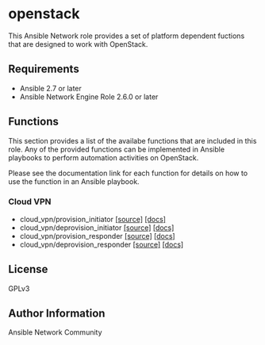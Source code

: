 # openstack

This Ansible Network role provides a set of platform dependent fuctions that
are designed to work with OpenStack.

## Requirements

* Ansible 2.7 or later
* Ansible Network Engine Role 2.6.0 or later

## Functions

This section provides a list of the availabe functions that are included
in this role.  Any of the provided functions can be implemented in Ansible
playbooks to perform automation activities on OpenStack.

Please see the documentation link for each function for details on how to use
the function in an Ansible playbook.

### Cloud VPN
* cloud_vpn/provision_initiator [[source]](https://github.com/ansible-network/openstack/blob/devel/tasks/cloud_vpn/provision_initiator.yaml) [[docs]](https://github.com/ansible-network/openstack/blob/devel/docs/cloud_vpn/provision_initiator.md)
* cloud_vpn/deprovision_initiator [[source]](https://github.com/ansible-network/openstack/blob/devel/tasks/cloud_vpn/deprovision_initiator.yaml) [[docs]](https://github.com/ansible-network/openstack/blob/devel/docs/cloud_vpn/deprovision_initiator.md)
* cloud_vpn/provision_responder [[source]](https://github.com/ansible-network/openstack/blob/devel/tasks/cloud_vpn/provision_responder.yaml) [[docs]](https://github.com/ansible-network/openstack/blob/devel/docs/cloud_vpn/provision_responder.md)
* cloud_vpn/deprovision_responder [[source]](https://github.com/ansible-network/openstack/blob/devel/tasks/cloud_vpn/deprovision_responder.yaml) [[docs]](https://github.com/ansible-network/openstack/blob/devel/docs/cloud_vpn/deprovision_responder.md)

## License

GPLv3

## Author Information

Ansible Network Community
